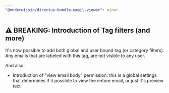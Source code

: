 ```yaml
---
"@onderwijsin/directus-bundle-email-viewer": minor
---
```


## ⚠️ BREAKING: Introduction of Tag filters (and more)
It's now possible to add both global and user bound tag (or category filters). Any emails that are labeled with this tag, are not visible to any user.

And also:
- Introduction of "view email body" permission: this is a global settings that determines if it possible to view the entore email, or just it's preview text
